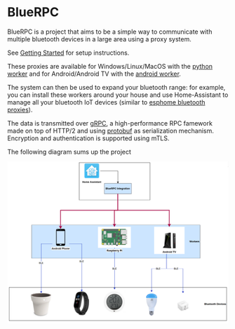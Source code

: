 # BlueRPC

BlueRPC is a project that aims to be a simple way to communicate with multiple bluetooth devices in a large area using a proxy system.

See [Getting Started](1-getting-started.md) for setup instructions.

These proxies are available for Windows/Linux/MacOS with the [python worker](workers/python.md) and for Android/Android TV with the [android worker](workers/android.md).

The system can then be used to expand your bluetooth range: for example, you can install these workers around your house and use Home-Assistant to manage all your bluetooth IoT devices (similar to [esphome bluetooth proxies](https://esphome.github.io/bluetooth-proxies/)).

The data is transmitted over [gRPC](https://grpc.io/), a high-performance RPC famework made on top of HTTP/2 and using [protobuf](https://protobuf.dev/) as serialization mechanism. Encryption and authentication is supported using mTLS.

The following diagram sums up the project

![diagram](assets/diagram.png)
